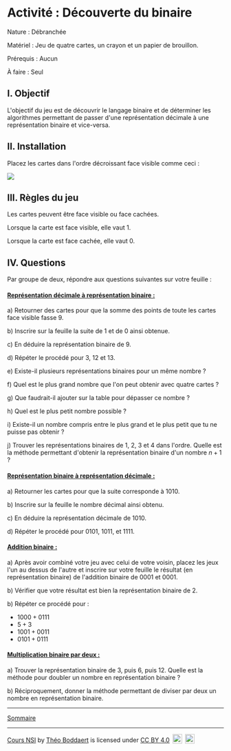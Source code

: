 # Activité : Découverte du binaire

Nature : Débranchée

Matériel : Jeu de quatre cartes, un crayon et un papier de brouillon.

Prérequis : Aucun

À faire : Seul

## I. Objectif

L'objectif du jeu est de découvrir le langage binaire et de déterminer les algorithmes permettant de passer d'une représentation décimale à une représentation binaire et vice-versa.

## II. Installation

Placez les cartes dans l'ordre décroissant face visible comme ceci :

![](./img/cartes.png)

## III. Règles du jeu

Les cartes peuvent être face visible ou face cachées.

Lorsque la carte est face visible, elle vaut $1$.

Lorsque la carte est face cachée, elle vaut $0$.

## IV. Questions

Par groupe de deux, répondre aux questions suivantes sur votre feuille :

#### <ins>Représentation décimale à représentation binaire :</ins>

a) Retourner des cartes pour que la somme des points de toute les cartes face visible fasse $9$.

b) Inscrire sur la feuille la suite de $1$ et de $0$ ainsi obtenue.

c) En déduire la représentation binaire de $9$.

d) Répéter le procédé pour $3$, $12$ et $13$.

e) Existe-il plusieurs représentations binaires pour un même nombre ?

f) Quel est le plus grand nombre que l'on peut obtenir avec quatre cartes ?

g) Que faudrait-il ajouter sur la table pour dépasser ce nombre ?

h) Quel est le plus petit nombre possible ?

i) Existe-il un nombre compris entre le plus grand et le plus petit que tu ne puisse pas obtenir ?

j) Trouver les représentations binaires de $1$, $2$, $3$ et $4$ dans l'ordre. Quelle est la méthode permettant d'obtenir la représentation binaire d'un nombre $n+1$ ?

#### <ins>Représentation binaire à représentation décimale :</ins>

a) Retourner les cartes pour que la suite corresponde à $1010$.

b) Inscrire sur la feuille le nombre décimal ainsi obtenu.

c) En déduire la représentation décimale de $1010$.

d) Répéter le procédé pour $0101$, $1011$, et $1111$.

#### <ins>Addition binaire :</ins>

a) Après avoir combiné votre jeu avec celui de votre voisin, placez les jeux l'un au dessus de l'autre et inscrire sur votre feuille le résultat (en représentation binaire) de l'addition binaire de $0001$ et $0001$.

b) Vérifier que votre résultat est bien la représentation binaire de $2$.

b) Répéter ce procédé pour :

- $1000 + 0111$
- $5 + 3$
- $1001 + 0011$
- $0101 + 0111$

#### <ins>Multiplication binaire par deux :</ins>

a) Trouver la représentation binaire de $3$, puis $6$, puis $12$. Quelle est la méthode pour doubler un nombre en représentation binaire ?

b) Réciproquement, donner la méthode permettant de diviser par deux un nombre en représentation binaire.

_______________________

[Sommaire](./../README.md)

___________

<p xmlns:cc="http://creativecommons.org/ns#" xmlns:dct="http://purl.org/dc/terms/"><a property="dct:title" rel="cc:attributionURL" href="https://github.com/boddaert/nsi">Cours NSI</a> by <a rel="cc:attributionURL dct:creator" property="cc:attributionName" href="https://github.com/boddaert">Théo Boddaert</a> is licensed under <a href="https://creativecommons.org/licenses/by/4.0/?ref=chooser-v1" target="_blank" rel="license noopener noreferrer" style="display:inline-block;">CC BY 4.0</a>  <img style="height:22px!important;margin-left:3px;vertical-align:text-bottom;" src="https://mirrors.creativecommons.org/presskit/icons/cc.svg?ref=chooser-v1" alt="">  <img style="height:22px!important;margin-left:3px;vertical-align:text-bottom;" src="https://mirrors.creativecommons.org/presskit/icons/by.svg?ref=chooser-v1" alt=""></p> 
